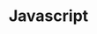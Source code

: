 ---
title: Javascript
description: According Mozilla, "JavaScript (JS) is a lightweight interpreted or just-in-time compiled programming language with first-class functions."
link: https://developer.mozilla.org/en-US/docs/Web/JavaScript
---